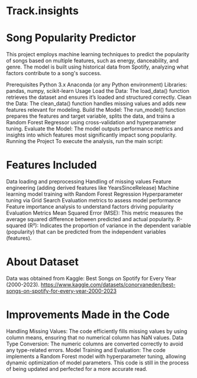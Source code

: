 # Track.insights

# Song Popularity Predictor

This project employs machine learning techniques to predict the popularity of songs based on multiple features, such as energy, danceability, and genre. The model is built using historical data from Spotify, analyzing what factors contribute to a song's success.

Prerequisites
Python 3.x
Anaconda (or any Python environment)
Libraries: pandas, numpy, scikit-learn
Usage
Load the Data: The load_data() function retrieves the dataset and ensures it’s loaded and structured correctly.
Clean the Data: The clean_data() function handles missing values and adds new features relevant for modeling.
Build the Model: The run_model() function prepares the features and target variable, splits the data, and trains a Random Forest Regressor using cross-validation and hyperparameter tuning.
Evaluate the Model: The model outputs performance metrics and insights into which features most significantly impact song popularity.
Running the Project
To execute the analysis, run the main script:

# Features Included

Data loading and preprocessing
Handling of missing values
Feature engineering (adding derived features like YearsSinceRelease)
Machine learning model training with Random Forest Regression
Hyperparameter tuning via Grid Search
Evaluation metrics to assess model performance
Feature importance analysis to understand factors driving popularity
Evaluation Metrics
Mean Squared Error (MSE): This metric measures the average squared difference between predicted and actual popularity.
R-squared (R²): Indicates the proportion of variance in the dependent variable (popularity) that can be predicted from the independent variables (features).


# About Dataset
Data was obtained from Kaggle: Best Songs on Spotify for Every Year (2000-2023).
https://www.kaggle.com/datasets/conorvaneden/best-songs-on-spotify-for-every-year-2000-2023

# Improvements Made in the Code
Handling Missing Values: The code efficiently fills missing values by using column means, ensuring that no numerical column has NaN values.
Data Type Conversion: The numeric columns are converted correctly to avoid any type-related errors.
Model Training and Evaluation: The code implements a Random Forest model with hyperparameter tuning, allowing dynamic optimization of model parameters.
This code is still in the process of being updated and perfected for a more accurate read. 
